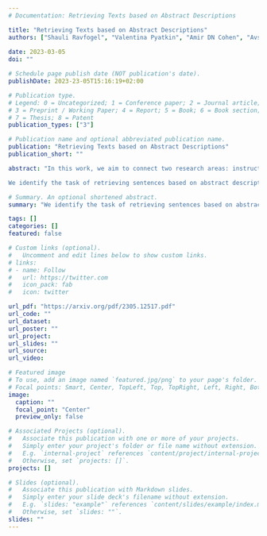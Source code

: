 ```yaml
---
# Documentation: Retrieving Texts based on Abstract Descriptions

title: "Retrieving Texts based on Abstract Descriptions"
authors: ["Shauli Ravfogel", "Valentina Pyatkin", "Amir DN Cohen", "Avshalom Manevich", "Yoav Goldberg"]
               
date: 2023-03-05
doi: ""

# Schedule page publish date (NOT publication's date).
publishDate: 2023-23-05T15:16:19+02:00

# Publication type.
# Legend: 0 = Uncategorized; 1 = Conference paper; 2 = Journal article;
# 3 = Preprint / Working Paper; 4 = Report; 5 = Book; 6 = Book section;
# 7 = Thesis; 8 = Patent
publication_types: ["3"]

# Publication name and optional abbreviated publication name.
publication: "Retrieving Texts based on Abstract Descriptions"
publication_short: ""

abstract: "In this work, we aim to connect two research areas: instruction models and retrieval-based models. While instruction-tuned Large Language Models (LLMs) excel at extracting information from text, they are not suitable for semantic retrieval. Similarity search over embedding vectors allows to index and query vectors, but the similarity reflected in the embedding is sub-optimal for many use cases.

We identify the task of retrieving sentences based on abstract descriptions of their content. We demonstrate the inadequacy of current text embeddings and propose an alternative model that significantly improves when used in standard nearest neighbor search. The model is trained using positive and negative pairs sourced through prompting an a large language model (LLM). While it is easy to source the training material from an LLM, the retrieval task cannot be performed by the LLM directly. This demonstrates that data from LLMs can be used not only for distilling more efficient specialized models than the original LLM, but also for creating new capabilities not immediately possible using the original model."

# Summary. An optional shortened abstract.
summary: "We identify the task of retrieving sentences based on abstract descriptions of their content. We demonstrate the inadequacy of current text embeddings and propose an alternative model that significantly improves when used in standard nearest neighbor search."

tags: []
categories: []
featured: false

# Custom links (optional).
#   Uncomment and edit lines below to show custom links.
# links:
# - name: Follow
#   url: https://twitter.com
#   icon_pack: fab
#   icon: twitter

url_pdf: "https://arxiv.org/pdf/2305.12517.pdf"
url_code: ""
url_dataset:
url_poster: ""
url_project:
url_slides: ""
url_source:
url_video: 

# Featured image
# To use, add an image named `featured.jpg/png` to your page's folder.
# Focal points: Smart, Center, TopLeft, Top, TopRight, Left, Right, BottomLeft, Bottom, BottomRight.
image:
  caption: ""
  focal_point: "Center"
  preview_only: false

# Associated Projects (optional).
#   Associate this publication with one or more of your projects.
#   Simply enter your project's folder or file name without extension.
#   E.g. `internal-project` references `content/project/internal-project/index.md`.
#   Otherwise, set `projects: []`.
projects: []

# Slides (optional).
#   Associate this publication with Markdown slides.
#   Simply enter your slide deck's filename without extension.
#   E.g. `slides: "example"` references `content/slides/example/index.md`.
#   Otherwise, set `slides: ""`.
slides: ""
---
```


